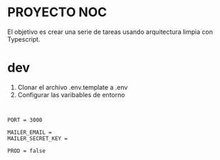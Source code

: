 # PROYECTO NOC

El objetivo es crear una serie de tareas usando arquitectura limpia con Typescript.

# dev 

1. Clonar el archivo .env.template a .env
2. Configurar las varibables de entorno
```


PORT = 3000

MAILER_EMAIL = 
MAILER_SECRET_KEY = 

PROD = false

```